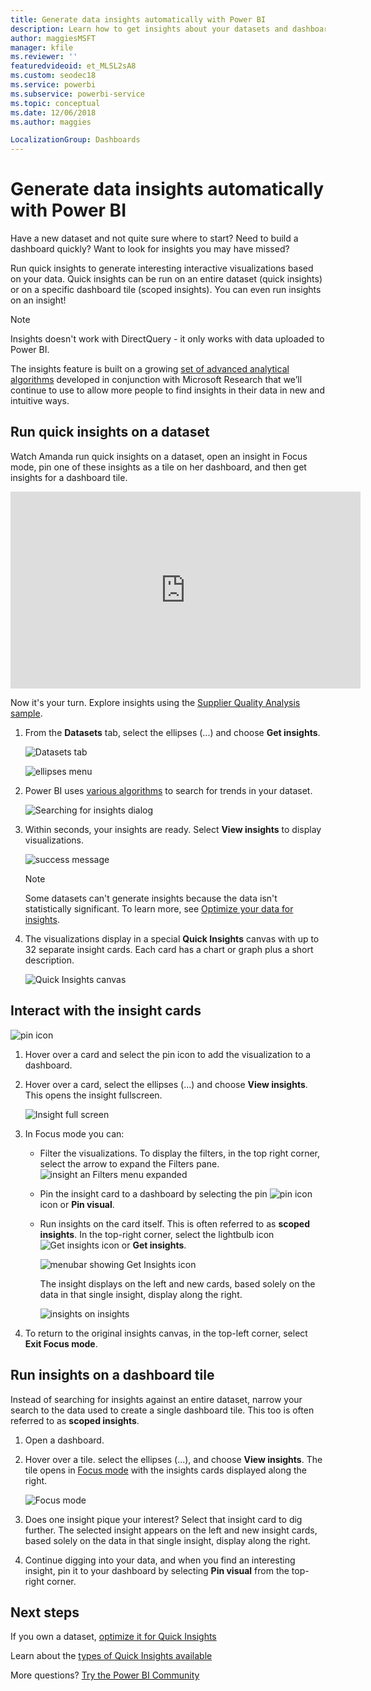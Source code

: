 ```yaml
---
title: Generate data insights automatically with Power BI
description: Learn how to get insights about your datasets and dashboard tiles.
author: maggiesMSFT
manager: kfile
ms.reviewer: ''
featuredvideoid: et_MLSL2sA8
ms.custom: seodec18
ms.service: powerbi
ms.subservice: powerbi-service
ms.topic: conceptual
ms.date: 12/06/2018
ms.author: maggies

LocalizationGroup: Dashboards
---
```

# Generate data insights automatically with Power BI
Have a new dataset and not quite sure where to start?  Need to build a dashboard quickly?  Want to look for insights you may have missed?

Run quick insights to generate interesting interactive visualizations based on your data. Quick insights can be run on an entire dataset (quick insights) or on a specific dashboard tile (scoped insights). You can even run insights on an insight!

> [!NOTE]
> Insights doesn't work with DirectQuery - it only works with data uploaded to Power BI.
> 

The insights feature is built on a growing [set of advanced analytical algorithms](service-insight-types.md) developed in conjunction with Microsoft Research that we’ll continue to use to allow more people to find insights in their data in new and intuitive ways.

## Run quick insights on a dataset
Watch Amanda run quick insights on a dataset, open an insight in Focus mode, pin one of these insights as a tile on her dashboard, and then get insights for a dashboard tile.

<iframe width="560" height="315" src="https://www.youtube.com/embed/et_MLSL2sA8" frameborder="0" allowfullscreen></iframe>


Now it's your turn. Explore insights using the [Supplier Quality Analysis sample](sample-supplier-quality.md).

1. From the **Datasets** tab, select the ellipses (...) and choose **Get insights**.
   
    ![Datasets tab](media/service-insights/power-bi-ellipses.png)
   
    ![ellipses menu](media/service-insights/power-bi-tab.png)
2. Power BI uses [various algorithms](service-insight-types.md) to search for trends in your dataset.
   
    ![Searching for insights dialog](media/service-insights/pbi_autoinsightssearching.png)
3. Within seconds, your insights are ready.  Select **View insights** to display visualizations.
   
    ![success message](media/service-insights/pbi_autoinsightsuccess.png)
   
    > [!NOTE]
    > Some datasets can't generate insights because the data isn't statistically significant.  To learn more, see [Optimize your data for insights](service-insights-optimize.md).
   > 
    
1. The visualizations display in a special **Quick Insights** canvas with up to 32 separate insight cards. Each card has a chart or graph plus a short description.
   
    ![Quick Insights canvas](media/service-insights/power-bi-insights.png)

## Interact with the insight cards
  ![pin icon](media/service-insights/pbi_hover.png)

1. Hover over a card and select the pin icon to add the visualization to a dashboard.
2. Hover over a card, select the ellipses (...) and choose **View insights**. This opens the insight fullscreen.
   
    ![Insight full screen](media/service-insights/power-bi-insight-focus.png)
3. In Focus mode you can:
   
   * Filter the visualizations.  To display the filters, in the top right corner, select the arrow to expand the Filters pane.
        ![insight an Filters menu expanded](media/service-insights/power-bi-insights-filter-new.png)
   * Pin the insight card to a dashboard by selecting the pin ![pin icon](media/service-insights/power-bi-pin-icon.png)  icon or **Pin visual**.
   * Run insights on the card itself. This is often referred to as **scoped insights**. In the top-right corner, select the lightbulb icon ![Get insights icon](media/service-insights/power-bi-bulb-icon.png)  or **Get insights**.
     
       ![menubar showing Get Insights icon](media/service-insights/pbi-autoinsights-tile.png)
     
     The insight displays on the left and new cards, based solely on the data in that single insight, display along the right.
     
       ![insights on insights](media/service-insights/power-bi-insights-on-insights-new.png)
4. To return to the original insights canvas, in the top-left corner, select **Exit Focus mode**.

## Run insights on a dashboard tile
Instead of searching for insights against an entire dataset, narrow your search to the data used to create a single dashboard tile. This too is often referred to as **scoped insights**.

1. Open a dashboard.
2. Hover over a tile. select the ellipses (...), and choose **View insights**. The tile opens in [Focus mode](service-focus-mode.md) with the insights cards displayed along the right.    
   
    ![Focus mode](media/service-insights/pbi-insights-tile.png)    
4. Does one insight pique your interest? Select that insight card to dig further. The selected insight appears on the left and new insight cards, based solely on the data in that single insight, display along the right.    
6. Continue digging into your data, and when you find an interesting insight, pin it to your dashboard by selecting **Pin visual** from the top-right corner.

## Next steps
If you own a dataset, [optimize it for Quick Insights](service-insights-optimize.md)

Learn about the [types of Quick Insights available](service-insight-types.md)

More questions? [Try the Power BI Community](http://community.powerbi.com/)

